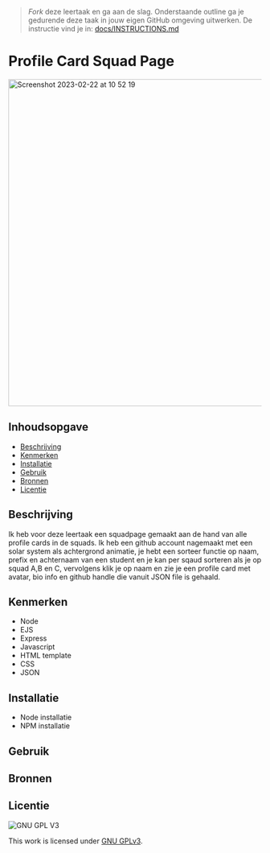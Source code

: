 > _Fork_ deze leertaak en ga aan de slag. Onderstaande outline ga je gedurende deze taak in jouw eigen GitHub omgeving uitwerken. De instructie vind je in: [docs/INSTRUCTIONS.md](docs/INSTRUCTIONS.md)

# Profile Card Squad Page 
<img width="650" alt="Screenshot 2023-02-22 at 10 52 19" src="https://user-images.githubusercontent.com/94745953/220585128-55137550-1db7-4167-a6eb-47b5a1fd7fcb.png">


## Inhoudsopgave

  * [Beschrijving](#beschrijving)
  * [Kenmerken](#kenmerken)
  * [Installatie](#installatie)
  * [Gebruik](#gebruik)
  * [Bronnen](#bronnen)
  * [Licentie](#licentie)

## Beschrijving
Ik heb voor deze leertaak een squadpage gemaakt aan de hand van alle profile cards in de squads. Ik heb een github account nagemaakt met een solar system als achtergrond animatie, je hebt een sorteer functie op naam, prefix en achternaam van een student en je kan per sqaud sorteren als je op squad A,B en C, vervolgens klik je op naam en zie je een profile card met avatar, bio info en github handle die vanuit JSON file is gehaald. 

## Kenmerken
- Node
- EJS
- Express
- Javascript
- HTML template
- CSS
- JSON 

## Installatie
- Node installatie
- NPM installatie
## Gebruik



## Bronnen


## Licentie

![GNU GPL V3](https://www.gnu.org/graphics/gplv3-127x51.png)

This work is licensed under [GNU GPLv3](./LICENSE).
